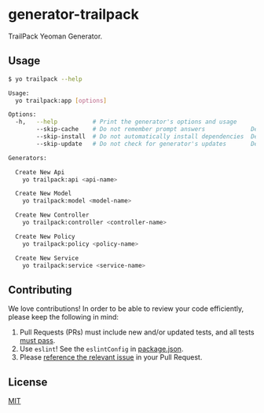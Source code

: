 # generator-trailpack

TrailPack Yeoman Generator.

## Usage
```sh
$ yo trailpack --help

Usage:
  yo trailpack:app [options] 

Options:
  -h,   --help          # Print the generator's options and usage
        --skip-cache    # Do not remember prompt answers             Default: false
        --skip-install  # Do not automatically install dependencies  Default: false
        --skip-update   # Do not check for generator's updates       Default: false

Generators:

  Create New Api
    yo trailpack:api <api-name>

  Create New Model
    yo trailpack:model <model-name>

  Create New Controller
    yo trailpack:controller <controller-name>

  Create New Policy
    yo trailpack:policy <policy-name>

  Create New Service
    yo trailpack:service <service-name>
```

## Contributing
We love contributions! In order to be able to review your code efficiently,
please keep the following in mind:

1. Pull Requests (PRs) must include new and/or updated tests, and all tests [must pass](https://travis-ci.org/jaumard/generator-trailpack).
2. Use `eslint`! See the `eslintConfig` in [package.json](./package.json).
3. Please [reference the relevant issue](https://github.com/blog/1506-closing-issues-via-pull-requests) in your Pull Request.

## License
[MIT](./LICENSE)